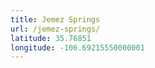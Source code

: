 ```yaml
---
title: Jemez Springs
url: /jemez-springs/
latitude: 35.76851
longitude: -106.69215550000001
---
```


